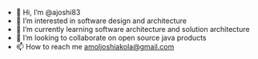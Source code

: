 - 👋 Hi, I’m @ajoshi83
- 👀 I’m interested in software design and architecture
- 🌱 I’m currently learning software architecture and solution architecture
- 💞️ I’m looking to collaborate on open source java products
- 📫 How to reach me amoljoshiakola@gmail.com

<!---
ajoshi83/ajoshi83 is a ✨ special ✨ repository because its `README.md` (this file) appears on your GitHub profile.
You can click the Preview link to take a look at your changes.
--->
